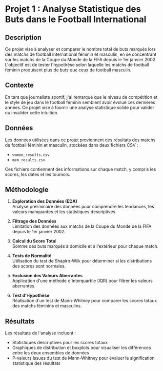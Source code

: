 # Projet 1 : Analyse Statistique des Buts dans le Football International

## Description

Ce projet vise à analyser et comparer le nombre total de buts marqués lors des matchs de football international féminin et masculin, en se concentrant sur les matchs de la Coupe du Monde de la FIFA depuis le 1er janvier 2002. L'objectif est de tester l'hypothèse selon laquelle les matchs de football féminin produisent plus de buts que ceux de football masculin.

## Contexte

En tant que journaliste sportif, j'ai remarqué que le niveau de compétition et le style de jeu dans le football féminin semblent avoir évolué ces dernières années. Ce projet vise à fournir une analyse statistique solide pour valider ou invalider cette intuition.

## Données

Les données utilisées dans ce projet proviennent des résultats des matchs de football féminin et masculin, stockées dans deux fichiers CSV :
- `women_results.csv`
- `men_results.csv`

Ces fichiers contiennent des informations sur chaque match, y compris les scores, les dates et les tournois.

## Méthodologie

1. **Exploration des Données (EDA)**  
   Analyse préliminaire des données pour comprendre les tendances, les valeurs manquantes et les statistiques descriptives.

2. **Filtrage des Données**  
   Limitation des données aux matchs de la Coupe du Monde de la FIFA depuis le 1er janvier 2002.

3. **Calcul du Score Total**  
   Somme des buts marqués à domicile et à l'extérieur pour chaque match.

4. **Tests de Normalité**  
   Utilisation du test de Shapiro-Wilk pour déterminer si les distributions des scores sont normales.

5. **Exclusion des Valeurs Aberrantes**  
   Application d'une méthode d'interquartile (IQR) pour filtrer les valeurs aberrantes.

6. **Test d'Hypothèse**  
   Réalisation d'un test de Mann-Whitney pour comparer les scores totaux des matchs féminins et masculins.

## Résultats

Les résultats de l'analyse incluent :
- Statistiques descriptives pour les scores totaux  
- Graphiques de distribution et boxplots pour visualiser les différences entre les deux ensembles de données  
- P-valeurs issues du test de Mann-Whitney pour évaluer la signification statistique des résultats
